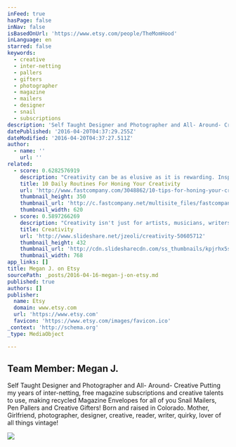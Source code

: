 ```yaml
---
inFeed: true
hasPage: false
inNav: false
isBasedOnUrl: 'https://www.etsy.com/people/TheMomHood'
inLanguage: en
starred: false
keywords:
  - creative
  - inter-netting
  - pallers
  - gifters
  - photographer
  - magazine
  - mailers
  - designer
  - snail
  - subscriptions
description: 'Self Taught Designer and Photographer and All- Around- Creative Putting my years of inter-netting, free magazine subscriptions and creative talents to use, making recycled Magazine Envelopes for all of you Snail Mailers, Pen Pallers and Creative Gifters! Born and raised in Colorado. Mother, Girlfriend, photographer, designer, creative, reader, writer, quirky, lover of all things vintage!'
datePublished: '2016-04-20T04:37:29.255Z'
dateModified: '2016-04-20T04:37:27.511Z'
author:
  - name: ''
    url: ''
related:
  - score: 0.6282576919
    description: "Creativity can be as elusive as it is rewarding. Inspiration usually lies just beyond the intellect's reach, sparking our best work and sneaking away when we need it most-right before that big deadline. Our daily routines can either nurture or hold back our creativity."
    title: 10 Daily Routines For Honing Your Creativity
    url: 'http://www.fastcompany.com/3048862/10-tips-for-honing-your-creativity-every-day'
    thumbnail_height: 350
    thumbnail_url: 'http://c.fastcompany.net/multisite_files/fastcompany/imagecache/620x350/poster/2015/07/3048862-poster-p-1-try-these-daily-routines-to-become-a-more-creative-person.jpg'
    thumbnail_width: 620
  - score: 0.5897266269
    description: "Creativity isn't just for artists, musicians, writers, and designers. We all have the ability to be excellent creative thinkers. - https://www.milestechnologi..."
    title: Creativity
    url: 'http://www.slideshare.net/jzeoli/creativity-50605712'
    thumbnail_height: 432
    thumbnail_url: 'http://cdn.slidesharecdn.com/ss_thumbnails/kpjrhx5stgaqoaesnh7r-signature-3f945d39ba23dd9cfcfd3fee5874bd5293c55aa2180b30512d3379a1f65479ee-poli-150716175148-lva1-app6892-thumbnail-4.jpg?cb=1438021298'
    thumbnail_width: 768
app_links: []
title: Megan J. on Etsy
sourcePath: _posts/2016-04-16-megan-j-on-etsy.md
published: true
authors: []
publisher:
  name: Etsy
  domain: www.etsy.com
  url: 'https://www.etsy.com'
  favicon: 'https://www.etsy.com/images/favicon.ico'
_context: 'http://schema.org'
_type: MediaObject

---
```

<article style=""><h1>Team Member: Megan J.</h1><p>Self Taught Designer and Photographer and All- Around- Creative Putting my years of inter-netting, free magazine subscriptions and creative talents to use, making recycled Magazine Envelopes for all of you Snail Mailers, Pen Pallers and Creative Gifters! Born and raised in Colorado. Mother, Girlfriend, photographer, designer, creative, reader, writer, quirky, lover of all things vintage!</p><img src="https://s3-us-west-2.amazonaws.com/the-grid-img/p/136713c780f6f10e77d102b5693184c185b6f82c.jpg" /></article>